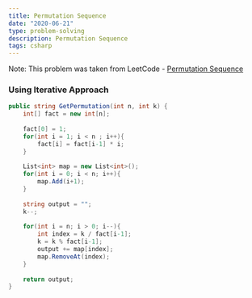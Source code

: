 ```yaml
---
title: Permutation Sequence
date: "2020-06-21"
type: problem-solving
description: Permutation Sequence
tags: csharp
---
```


Note: This problem was taken from LeetCode - [Permutation Sequence](https://leetcode.com/problems/permutation-sequence/)

### Using Iterative Approach

```csharp
public string GetPermutation(int n, int k) {
	int[] fact = new int[n];
	
	fact[0] = 1;
	for(int i = 1; i < n ; i++){
		fact[i] = fact[i-1] * i;
	}
	
	List<int> map = new List<int>();
	for(int i = 0; i < n; i++){
		map.Add(i+1);
	}
	
	string output = "";
	k--;
	
	for(int i = n; i > 0; i--){
		int index = k / fact[i-1];
		k = k % fact[i-1];
		output += map[index];
		map.RemoveAt(index);
	}
	
	return output;
}
```
